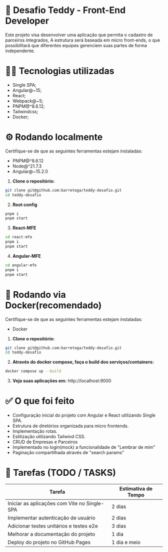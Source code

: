 # 🐻 Desafio Teddy - Front-End Developer 
Este projeto visa desenvolver uma aplicação que permita o cadastro de parceiros integrados, A estrutura será baseada em micro front-ends, o que possibilitará que diferentes equipes gerenciem suas partes de forma independente. 
# 🧑‍💻 Tecnologias utilizadas
- Single SPA;
- Angular@~15;
- React;
- Webpack@~5;
- PNPM@^8.6.12;
- Tailwindcss;
- Docker;

# ⚙️ Rodando localmente
Certifique-se de que as seguintes ferramentas estejam instaladas:

- PNPM@^8.6.12
- Node@^21.7.3
- Angular@~15.2.0
  
1. **Clone o repositório:**
```bash
git clone git@github.com:barretoga/teddy-desafio.git
cd teddy-desafio
```

2. **Root config**
```bash
pnpm i
pnpm start
```

3. **React-MFE**
```bash
cd react-mfe
pnpm i
pnpm start  
```

4. **Angular-MFE**
```bash
cd angular-mfe
pnpm i
pnpm start
```

# 🐋 Rodando via Docker(recomendado)
Certifique-se de que as seguintes ferramentas estejam instaladas:

- Docker

1. **Clone o repositório:**
```bash
git clone git@github.com:barretoga/teddy-desafio.git
cd teddy-desafio
```

2. **Através do docker compose, faça o build dos serviços/containers:**
```bash
docker compose up --build
```

3. **Veja suas aplicações em:**
http://localhost:9000

# ✅ O que foi feito
- Configuração inicial do projeto com Angular e React utilizando Single SPA.
- Estrutura de diretórios organizada para micro frontends.
- Implementação rotas.
- Estilização utilizando Tailwind CSS.
- CRUD de Empresas e Parceiros
- Implementado no login(mock) a funcionalidade de "Lembrar de mim"
- Paginação compartilhada através de "search params"

# 📝 Tarefas (TODO / TASKS)
| Tarefa                                             | Estimativa de Tempo |
|----------------------------------------------------|---------------------|
| Iniciar as aplicações com Vite no Single-SPA       | 2 dias              |
| Implementar autenticação de usuário                | 2 dias              |
| Adicionar testes unitários e testes e2e            | 3 dias              |
| Melhorar a documentação do projeto                 | 1 dia               |
| Deploy do projeto no GitHub Pages                  | 1 dia e meio        |